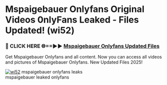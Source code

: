 # Mspaigebauer Onlyfans Original Videos 0nlyFans Leaked - Files Updated! (wi52)

<h3>🔴 CLICK HERE 🌐==►► <a href="https://tinyurl.com/2wckxsce" rel="nofollow">Mspaigebauer Onlyfans Updated Files</a></h3>

Get Mspaigebauer Onlyfans and all content. Now you can access all videos and pictures of Mspaigebauer Onlyfans. New Updated Files 2025!

[![wi52](https://i.imgur.com/AFduVYN.gif)](https://tinyurl.com/2wckxsce)
mspaigebauer onlyfans leaks<br>
mspaigebauer leaked onlyfans